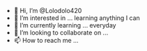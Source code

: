- 👋 Hi, I’m @Lolodolo420
- 👀 I’m interested in ... learning anything I can 
- 🌱 I’m currently learning ... everyday 
- 💞️ I’m looking to collaborate on ...
- 📫 How to reach me ...

<!---
Lolodolo420/Lolodolo420 is a ✨ special ✨ repository because its `README.md` (this file) appears on your GitHub profile.
You can click the Preview link to take a look at your changes.
--->
